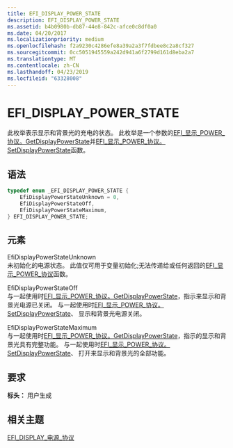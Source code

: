 ```yaml
---
title: EFI_DISPLAY_POWER_STATE
description: EFI_DISPLAY_POWER_STATE
ms.assetid: b4b0980b-db87-44e8-842c-afce0c8df0a0
ms.date: 04/20/2017
ms.localizationpriority: medium
ms.openlocfilehash: f2a9230c4286efe8a39a2a3f7fdbee8c2a8cf327
ms.sourcegitcommit: 0cc5051945559a242d941a6f2799d161d8eba2a7
ms.translationtype: MT
ms.contentlocale: zh-CN
ms.lasthandoff: 04/23/2019
ms.locfileid: "63328008"
---
```

# <a name="efidisplaypowerstate"></a>EFI\_DISPLAY\_POWER\_STATE


此枚举表示显示和背景光的充电的状态。 此枚举是一个参数的[EFI\_显示\_POWER\_协议。GetDisplayPowerState](efi-display-power-protocolgetdisplaypowerstate.md)并[EFI\_显示\_POWER\_协议。SetDisplayPowerState](efi-display-power-protocolsetdisplaypowerstate.md)函数。

## <a name="syntax"></a>语法


```cpp
typedef enum _EFI_DISPLAY_POWER_STATE {  
    EfiDisplayPowerStateUnknown = 0,  
    EfiDisplayPowerStateOff,  
    EfiDisplayPowerStateMaximum,  
} EFI_DISPLAY_POWER_STATE;
```

## <a name="elements"></a>元素


<a href="" id="efidisplaypowerstateunknown"></a>EfiDisplayPowerStateUnknown  
未初始化的电源状态。 此值仅可用于变量初始化;无法传递给或任何返回的[EFI\_显示\_POWER\_协议](efi-display-power-protocol.md)函数。

<a href="" id="efidisplaypowerstateoff"></a>EfiDisplayPowerStateOff  
与一起使用时[EFI\_显示\_POWER\_协议。GetDisplayPowerState](efi-display-power-protocolgetdisplaypowerstate.md)，指示来显示和背景光电源已关闭。 与一起使用时[EFI\_显示\_POWER\_协议。SetDisplayPowerState](efi-display-power-protocolsetdisplaypowerstate.md)、 显示和背景光电源关闭。

<a href="" id="efidisplaypowerstatemaximum"></a>EfiDisplayPowerStateMaximum  
与一起使用时[EFI\_显示\_POWER\_协议。GetDisplayPowerState](efi-display-power-protocolgetdisplaypowerstate.md)，指示的显示和背景光具有完整功能。 与一起使用时[EFI\_显示\_POWER\_协议。SetDisplayPowerState](efi-display-power-protocolsetdisplaypowerstate.md)、 打开来显示和背景光的全部功能。

## <a name="requirements"></a>要求


**标头：** 用户生成

## <a name="related-topics"></a>相关主题
[EFI\_DISPLAY\_电源\_协议](efi-display-power-protocol.md)  



